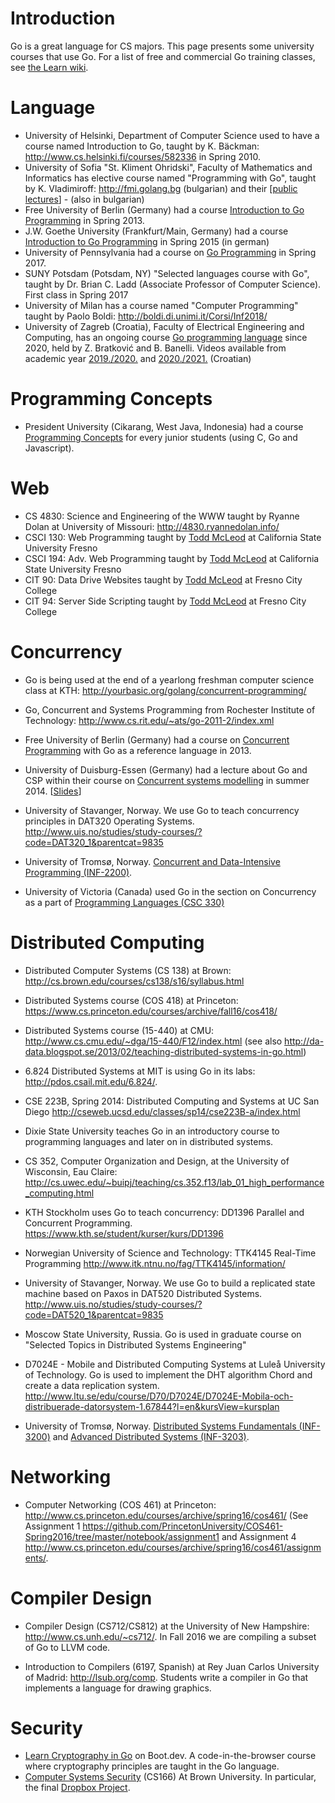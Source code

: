 # Introduction

Go is a great language for CS majors. This page presents some university courses that use Go. For a list of free and commercial Go training classes, see [the Learn wiki](Learn).

# Language

  * University of Helsinki, Department of Computer Science used to have a course named Introduction to Go, taught by K. Bäckman: http://www.cs.helsinki.fi/courses/582336 in Spring 2010.
  * University of Sofia "St. Kliment Ohridski", Faculty of Mathematics and Informatics has elective course named "Programming with Go", taught by K. Vladimiroff: http://fmi.golang.bg (bulgarian) and their [[public lectures](https://github.com/fmi/go-lectures)] - (also in bulgarian)
  * Free University of Berlin (Germany) had a course [Introduction to Go Programming](http://w3.inf.fu-berlin.de/lehre/WS12/go/) in Spring 2013.
  * J.W. Goethe University (Frankfurt/Main, Germany) had a course [Introduction to Go Programming](http://www.sepl.informatik.uni-frankfurt.de/2014-ws/b-ps2/index.de.html) in Spring 2015 (in german)
  * University of Pennsylvania had a course on [Go Programming](https://www.seas.upenn.edu/~cis193/) in Spring 2017.
  * SUNY Potsdam (Potsdam, NY) "Selected languages course with Go", taught by Dr. Brian C. Ladd (Associate Professor of Computer Science). First class in Spring 2017
  * University of Milan has a course named "Computer Programming" taught by Paolo Boldi: http://boldi.di.unimi.it/Corsi/Inf2018/ 
  * University of Zagreb (Croatia), Faculty of Electrical Engineering and Computing, has an ongoing course [Go programming language](https://www.fer.unizg.hr/en/course/gpl) since 2020, held by Z. Bratković and B. Banelli. Videos available from academic year [2019./2020.](https://www.youtube.com/watch?v=mq18_oSNkHE&list=PLDG0WuJlyEw3GuJ4FAoP-ea8PCsU5J-9K&pp=iAQB) and [2020./2021.](https://www.youtube.com/watch?v=Ms_5seF6Smg&list=PLDG0WuJlyEw1o7cQ7Raf_SHgak4G57zCW&pp=iAQB) (Croatian)


# Programming Concepts

   * President University (Cikarang, West Java, Indonesia) had a course [Programming Concepts](http://president.ac.id/study/undergraduate/school-of-computer-science/information-technology) for every junior students (using C, Go and Javascript).

# Web

  * CS 4830: Science and Engineering of the WWW taught by Ryanne Dolan at University of Missouri: http://4830.ryannedolan.info/
  * CSCI 130: Web Programming taught by [Todd McLeod](https://www.udemy.com/user/toddmcleod/) at California State University Fresno
  * CSCI 194: Adv. Web Programming taught by [Todd McLeod](https://www.udemy.com/user/toddmcleod/) at California State University Fresno
  * CIT 90: Data Drive Websites taught by [Todd McLeod](https://www.udemy.com/user/toddmcleod/) at Fresno City College
  * CIT 94: Server Side Scripting taught by [Todd McLeod](https://www.udemy.com/user/toddmcleod/) at Fresno City College

# Concurrency

  * Go is being used at the end of a yearlong freshman computer science class at KTH: http://yourbasic.org/golang/concurrent-programming/

  * Go, Concurrent and Systems Programming from Rochester Institute of Technology: http://www.cs.rit.edu/~ats/go-2011-2/index.xml

  * Free University of Berlin (Germany) had a course on [Concurrent Programming](http://w3.inf.fu-berlin.de/lehre/SS13/alp4/) with Go as a reference language in 2013.

  * University of Duisburg-Essen (Germany) had a lecture about Go and CSP within their course on [Concurrent systems modelling](http://www.ti.inf.uni-due.de/teaching/ss2014/mod_ns/) in summer 2014. [[Slides](http://www.ti.inf.uni-due.de/fileadmin/public/teaching/mod_ns/folien/SS2014/google-go-2x2.pdf)]

  * University of Stavanger, Norway. We use Go to teach concurrency principles in DAT320 Operating Systems. http://www.uis.no/studies/study-courses/?code=DAT320_1&parentcat=9835

  * University of Tromsø, Norway. [Concurrent and Data-Intensive Programming (INF-2200)](https://uit-inf-2202-f16.github.io/). 

  * University of Victoria (Canada) used Go in the section on Concurrency as a part of [Programming Languages (CSC 330)](https://heat.csc.uvic.ca/coview/course/2017091/CSC330)

# Distributed Computing

  * Distributed Computer Systems (CS 138) at Brown: http://cs.brown.edu/courses/cs138/s16/syllabus.html

  * Distributed Systems course (COS 418) at Princeton: https://www.cs.princeton.edu/courses/archive/fall16/cos418/

  * Distributed Systems course (15-440) at CMU: http://www.cs.cmu.edu/~dga/15-440/F12/index.html (see also http://da-data.blogspot.se/2013/02/teaching-distributed-systems-in-go.html)

  * 6.824 Distributed Systems at MIT is using Go in its labs: http://pdos.csail.mit.edu/6.824/.

  * CSE 223B, Spring 2014: Distributed Computing and Systems at UC San Diego http://cseweb.ucsd.edu/classes/sp14/cse223B-a/index.html

  * Dixie State University teaches Go in an introductory course to programming languages and later on in distributed systems.

  * CS 352, Computer Organization and Design, at the University of Wisconsin, Eau Claire: http://cs.uwec.edu/~buipj/teaching/cs.352.f13/lab_01_high_performance_computing.html

  * KTH Stockholm uses Go to teach concurrency: DD1396 Parallel and Concurrent Programming. https://www.kth.se/student/kurser/kurs/DD1396

  * Norwegian University of Science and Technology: TTK4145 Real-Time Programming http://www.itk.ntnu.no/fag/TTK4145/information/

  * University of Stavanger, Norway. We use Go to build a replicated state machine based on Paxos in DAT520 Distributed Systems. http://www.uis.no/studies/study-courses/?code=DAT520_1&parentcat=9835

  * Moscow State University, Russia. Go is used in graduate course on "Selected Topics in Distributed Systems Engineering"

  * D7024E - Mobile and Distributed Computing Systems at Luleå University of Technology. Go is used to implement the DHT algorithm Chord and create a data replication system. http://www.ltu.se/edu/course/D70/D7024E/D7024E-Mobila-och-distribuerade-datorsystem-1.67844?l=en&kursView=kursplan

  * University of Tromsø, Norway. [Distributed Systems Fundamentals (INF-3200)](https://uit.no/education/courses/course?p_document_id=291961) and [Advanced Distributed Systems (INF-3203)](https://uit.no/education/courses/course?p_document_id=292883). 

# Networking

  * Computer Networking (COS 461) at Princeton: http://www.cs.princeton.edu/courses/archive/spring16/cos461/  (See Assignment 1 https://github.com/PrincetonUniversity/COS461-Spring2016/tree/master/notebook/assignment1 and Assignment 4 http://www.cs.princeton.edu/courses/archive/spring16/cos461/assignments/.

# Compiler Design

  * Compiler Design (CS712/CS812) at the University of New Hampshire: http://www.cs.unh.edu/~cs712/. In Fall 2016 we are compiling a subset of Go to LLVM code.

  * Introduction to Compilers (6197, Spanish) at Rey Juan Carlos University of Madrid: http://lsub.org/comp. Students write a compiler in Go that implements a language for drawing graphics.

# Security

  * [Learn Cryptography in Go](https://boot.dev/learn/learn-cryptography) on Boot.dev. A code-in-the-browser course where cryptography principles are taught in the Go language.
  * [Computer Systems Security](https://cs.brown.edu/courses/cs166/) (CS166) At Brown University. In particular, the final [Dropbox Project](https://cs.brown.edu/courses/cs166/files/assignments/dropbox.pdf).
